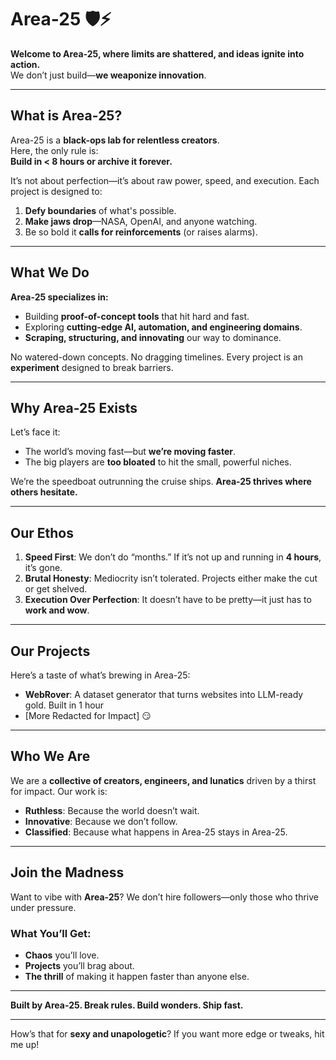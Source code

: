 # **Area-25** 🛡️⚡  
**Welcome to Area-25, where limits are shattered, and ideas ignite into action.**  
We don’t just build—**we weaponize innovation**.

---

## **What is Area-25?**
Area-25 is a **black-ops lab for relentless creators**.  
Here, the only rule is:  
**Build in < 8 hours or archive it forever.**  

It’s not about perfection—it’s about raw power, speed, and execution. Each project is designed to:  
1. **Defy boundaries** of what's possible.  
2. **Make jaws drop**—NASA, OpenAI, and anyone watching.  
3. Be so bold it **calls for reinforcements** (or raises alarms).  

---

## **What We Do**
**Area-25 specializes in:**
- Building **proof-of-concept tools** that hit hard and fast.  
- Exploring **cutting-edge AI, automation, and engineering domains**.  
- **Scraping, structuring, and innovating** our way to dominance.  

No watered-down concepts. No dragging timelines. Every project is an **experiment** designed to break barriers.

---

## **Why Area-25 Exists**
Let’s face it:  
- The world’s moving fast—but **we’re moving faster**.  
- The big players are **too bloated** to hit the small, powerful niches.  

We’re the speedboat outrunning the cruise ships. **Area-25 thrives where others hesitate.**

---

## **Our Ethos**
1. **Speed First**: We don’t do “months.” If it’s not up and running in **4 hours**, it’s gone.  
2. **Brutal Honesty**: Mediocrity isn’t tolerated. Projects either make the cut or get shelved.  
3. **Execution Over Perfection**: It doesn’t have to be pretty—it just has to **work and wow**.  

---

## **Our Projects**
Here’s a taste of what’s brewing in Area-25:  
- **WebRover**: A dataset generator that turns websites into LLM-ready gold. Built in 1 hour  
- [More Redacted for Impact] 😏  

---

## **Who We Are**
We are a **collective of creators, engineers, and lunatics** driven by a thirst for impact. Our work is:  
- **Ruthless**: Because the world doesn’t wait.  
- **Innovative**: Because we don’t follow.  
- **Classified**: Because what happens in Area-25 stays in Area-25.  

---

## **Join the Madness**
Want to vibe with **Area-25**? We don’t hire followers—only those who thrive under pressure.  

### **What You’ll Get**:  
- **Chaos** you’ll love.  
- **Projects** you’ll brag about.  
- **The thrill** of making it happen faster than anyone else.

---

**Built by Area-25. Break rules. Build wonders. Ship fast.**  

---

How’s that for **sexy and unapologetic**? If you want more edge or tweaks, hit me up!
